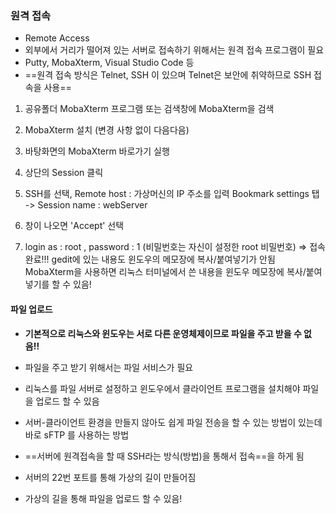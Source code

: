 ### 원격 접속
- Remote Access
- 외부에서 거리가 떨어져 있는 서버로 접속하기 위해서는 원격 접속 프로그램이 필요
- Putty, MobaXterm, Visual Studio Code 등
- ==원격 접속 방식은 Telnet, SSH 이 있으며 Telnet은 보안에 취약하므로 SSH 접속을 사용==

1. 공유폴더 MobaXterm 프로그램 또는 검색창에 MobaXterm을 검색

2. MobaXterm 설치 (변경 사항 없이 다음다음)

3. 바탕화면의 MobaXterm 바로가기 실행

4. 상단의 Session 클릭

5. SSH를 선택, Remote host : 가상머신의 IP 주소를 입력
Bookmark settings 탭 -> Session name : webServer

6. 창이 나오면 'Accept' 선택

7. login as : root , password : 1 (비밀번호는 자신이 설정한 root 비밀번호)
=> 접속 완료!!!
gedit에 있는 내용도 윈도우의 메모장에 복사/붙여넣기가 안됨
MobaXterm을 사용하면 리눅스 터미널에서 쓴 내용을 윈도우 메모장에 복사/붙여넣기를 할 수 있음!

#### 파일 업로드 
- **기본적으로 리눅스와 윈도우는 서로 다른 운영체제이므로 파일을 주고 받을 수 없음!!**
- 파일을 주고 받기 위해서는 파일 서비스가 필요
- 리눅스를 파일 서버로 설정하고 윈도우에서 클라이언트 프로그램을 설치해야 파일을 업로드 할 수 있음
- 서버-클라이언트 환경을 만들지 않아도 쉽게 파일 전송을 할 수 있는 방법이 있는데 바로 sFTP 를 사용하는 방법

- ==서버에 원격접속을 할 때 SSH라는 방식(방법)을 통해서 접속==을 하게 됨
- 서버의 22번 포트를 통해 가상의 길이 만들어짐
- 가상의 길을 통해 파일을 업로드 할 수 있음!

